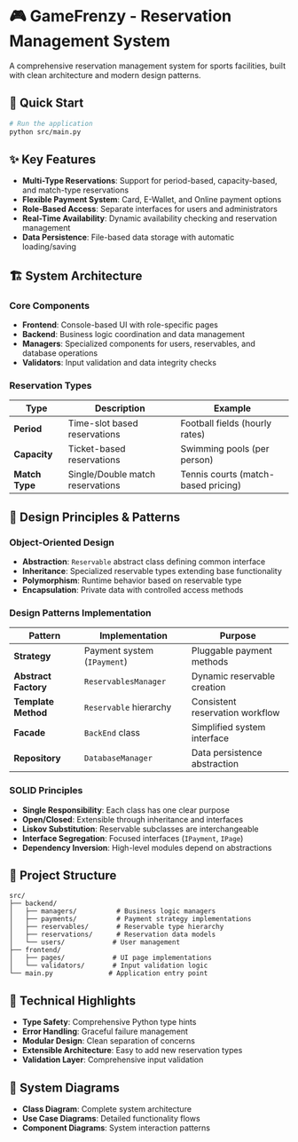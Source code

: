 # 🎮 GameFrenzy - Reservation Management System

A comprehensive reservation management system for sports facilities, built with clean architecture and modern design patterns.

## 🚀 Quick Start

```bash
# Run the application
python src/main.py
```

## ✨ Key Features

- **Multi-Type Reservations**: Support for period-based, capacity-based, and match-type reservations
- **Flexible Payment System**: Card, E-Wallet, and Online payment options
- **Role-Based Access**: Separate interfaces for users and administrators
- **Real-Time Availability**: Dynamic availability checking and reservation management
- **Data Persistence**: File-based data storage with automatic loading/saving

## 🏗️ System Architecture

### Core Components

- **Frontend**: Console-based UI with role-specific pages
- **Backend**: Business logic coordination and data management
- **Managers**: Specialized components for users, reservables, and database operations
- **Validators**: Input validation and data integrity checks

### Reservation Types

| Type | Description | Example |
|------|-------------|---------|
| **Period** | Time-slot based reservations | Football fields (hourly rates) |
| **Capacity** | Ticket-based reservations | Swimming pools (per person) |
| **Match Type** | Single/Double match reservations | Tennis courts (match-based pricing) |

## 🎯 Design Principles & Patterns

### Object-Oriented Design
- **Abstraction**: `Reservable` abstract class defining common interface
- **Inheritance**: Specialized reservable types extending base functionality
- **Polymorphism**: Runtime behavior based on reservable type
- **Encapsulation**: Private data with controlled access methods

### Design Patterns Implementation

| Pattern | Implementation | Purpose |
|---------|---------------|---------|
| **Strategy** | Payment system (`IPayment`) | Pluggable payment methods |
| **Abstract Factory** | `ReservablesManager` | Dynamic reservable creation |
| **Template Method** | `Reservable` hierarchy | Consistent reservation workflow |
| **Facade** | `BackEnd` class | Simplified system interface |
| **Repository** | `DatabaseManager` | Data persistence abstraction |

### SOLID Principles
- **Single Responsibility**: Each class has one clear purpose
- **Open/Closed**: Extensible through inheritance and interfaces
- **Liskov Substitution**: Reservable subclasses are interchangeable
- **Interface Segregation**: Focused interfaces (`IPayment`, `IPage`)
- **Dependency Inversion**: High-level modules depend on abstractions

## 📁 Project Structure

```
src/
├── backend/
│   ├── managers/          # Business logic managers
│   ├── payments/          # Payment strategy implementations
│   ├── reservables/       # Reservable type hierarchy
│   ├── reservations/      # Reservation data models
│   └── users/            # User management
├── frontend/
│   ├── pages/            # UI page implementations
│   └── validators/       # Input validation logic
└── main.py              # Application entry point
```

## 🔧 Technical Highlights

- **Type Safety**: Comprehensive Python type hints
- **Error Handling**: Graceful failure management
- **Modular Design**: Clean separation of concerns
- **Extensible Architecture**: Easy to add new reservation types
- **Validation Layer**: Comprehensive input validation

## 🎨 System Diagrams

- **Class Diagram**: Complete system architecture
- **Use Case Diagrams**: Detailed functionality flows
- **Component Diagrams**: System interaction patterns